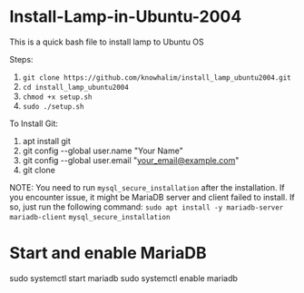 # Install-Lamp-in-Ubuntu-2004
This is a quick bash file to install lamp to Ubuntu OS

Steps:
1) `git clone https://github.com/knowhalim/install_lamp_ubuntu2004.git`
2) `cd install_lamp_ubuntu2004`
3) `chmod +x setup.sh`
4) `sudo ./setup.sh`

To Install Git:
1) apt install git
2) git config --global user.name "Your Name"
3) git config --global user.email "your_email@example.com"
4) git clone <url>

NOTE:
You need to run `mysql_secure_installation` after the installation.
If you encounter issue, it might be MariaDB server and client failed to install. If so, just run the following command:
`sudo apt install -y mariadb-server mariadb-client`
`mysql_secure_installation`

# Start and enable MariaDB
sudo systemctl start mariadb
sudo systemctl enable mariadb
